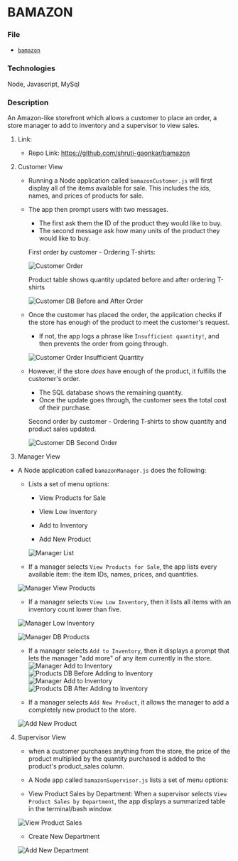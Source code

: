# BAMAZON

### File

* [`bamazon`](bamazon/blob/master/index.js)

### Technologies
Node, Javascript, MySql

### Description
An Amazon-like storefront which allows a customer to place an order, a store manager to add to inventory and a supervisor to view sales.

1. Link: 
    * Repo Link: https://github.com/shruti-gaonkar/bamazon

2. Customer View

    * Running a Node application called `bamazonCustomer.js` will first display all of the items available for sale. This includes the ids, names, and prices of products for sale.

    * The app then prompt users with two messages.

        * The first ask them the ID of the product they would like to buy.
        * The second message ask how many units of the product they would like to buy.

        First order by customer - Ordering T-shirts: 

        ![Customer Order](assets/screenshots/bamazonCustomerOrder.png)

        Product table shows quantity updated before and after ordering T-shirts

        ![Customer DB Before and After Order](assets/screenshots/bamazonCustomerBeforeAfterOrder.png) 


    * Once the customer has placed the order, the application checks if the store has enough of the product to meet the customer's request.

        * If not, the app logs a phrase like `Insufficient quantity!`, and then prevents the order from going through.

        ![Customer Order Insufficient Quantity](assets/screenshots/bamazonCustomerInsufficientQuantity.png)    

    * However, if the store _does_ have enough of the product, it fulfills the customer's order.
        * The SQL database shows the remaining quantity.
        * Once the update goes through, the customer sees the total cost of their purchase.    

        Second order by customer - Ordering T-shirts to show quantity and product sales updated.
        
        ![Customer DB Second Order](assets/screenshots/bamazonCustomerOrder2.png) 

3. Manager View

* A Node application called `bamazonManager.js` does the following:

  * Lists a set of menu options:

    * View Products for Sale
    
    * View Low Inventory
    
    * Add to Inventory
    
    * Add New Product

    ![Manager List](assets/screenshots/bamazonManagerList.png)   

  * If a manager selects `View Products for Sale`, the app lists every available item: the item IDs, names, prices, and quantities.

  ![Manager View Products](assets/screenshots/bamazonManagerViewProducts.png)

  * If a manager selects `View Low Inventory`, then it lists all items with an inventory count lower than five.

  ![Manager Low Inventory](assets/screenshots/bamazonManagerViewLowInventory.png)

   ![Manager DB Products](assets/screenshots/Product_mysql_table_data.png)

  * If a manager selects `Add to Inventory`, then it displays a prompt that lets the manager "add more" of any item currently in the store.
![Manager Add to Inventory](assets/screenshots/bamazonManagerInventoryAdd.png)
![Products DB Before Adding to Inventory](assets/screenshots/Product_mysql_table_data.png)
![Manager Add to Inventory](assets/screenshots/bamazonManagerInventoryAdd-1.png)
![Products DB After Adding to Inventory](assets/screenshots/bamazonManagerInventoryAdd-2.png)


  * If a manager selects `Add New Product`, it allows the manager to add a completely new product to the store.

  ![Add New Product](assets/screenshots/bamazonManagerProductAdd.png)

4. Supervisor View

    * when a customer purchases anything from the store, the price of the product multiplied by the quantity purchased is added to the product's product_sales column.

    * A Node app called `bamazonSupervisor.js` lists a set of menu options:

    * View Product Sales by Department: When a supervisor selects `View Product Sales by Department`, the app displays a summarized table in the terminal/bash window. 

    ![View Product Sales](assets/screenshots/bamazonSupervisorViewSales.png)
    
    * Create New Department

    ![Add New Department](assets/screenshots/bamazonSupervisorAddDept.png)

